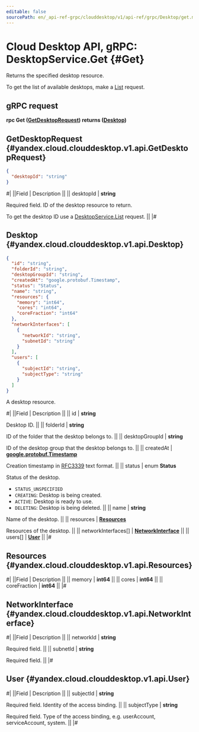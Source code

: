 ```yaml
---
editable: false
sourcePath: en/_api-ref-grpc/clouddesktop/v1/api-ref/grpc/Desktop/get.md
---
```


# Cloud Desktop API, gRPC: DesktopService.Get {#Get}

Returns the specified desktop resource.

To get the list of available desktops, make a [List](/docs/cloud-desktop/api-ref/grpc/Desktop/list#List) request.

## gRPC request

**rpc Get ([GetDesktopRequest](#yandex.cloud.clouddesktop.v1.api.GetDesktopRequest)) returns ([Desktop](#yandex.cloud.clouddesktop.v1.api.Desktop))**

## GetDesktopRequest {#yandex.cloud.clouddesktop.v1.api.GetDesktopRequest}

```json
{
  "desktopId": "string"
}
```

#|
||Field | Description ||
|| desktopId | **string**

Required field. ID of the desktop resource to return.

To get the desktop ID use a [DesktopService.List](/docs/cloud-desktop/api-ref/grpc/Desktop/list#List) request. ||
|#

## Desktop {#yandex.cloud.clouddesktop.v1.api.Desktop}

```json
{
  "id": "string",
  "folderId": "string",
  "desktopGroupId": "string",
  "createdAt": "google.protobuf.Timestamp",
  "status": "Status",
  "name": "string",
  "resources": {
    "memory": "int64",
    "cores": "int64",
    "coreFraction": "int64"
  },
  "networkInterfaces": [
    {
      "networkId": "string",
      "subnetId": "string"
    }
  ],
  "users": [
    {
      "subjectId": "string",
      "subjectType": "string"
    }
  ]
}
```

A desktop resource.

#|
||Field | Description ||
|| id | **string**

Desktop ID. ||
|| folderId | **string**

ID of the folder that the desktop belongs to. ||
|| desktopGroupId | **string**

ID of the desktop group that the desktop belongs to. ||
|| createdAt | **[google.protobuf.Timestamp](https://developers.google.com/protocol-buffers/docs/reference/google.protobuf#timestamp)**

Creation timestamp in [RFC3339](https://www.ietf.org/rfc/rfc3339.txt) text format. ||
|| status | enum **Status**

Status of the desktop.

- `STATUS_UNSPECIFIED`
- `CREATING`: Desktop is being created.
- `ACTIVE`: Desktop is ready to use.
- `DELETING`: Desktop is being deleted. ||
|| name | **string**

Name of the desktop. ||
|| resources | **[Resources](#yandex.cloud.clouddesktop.v1.api.Resources)**

Resources of the desktop. ||
|| networkInterfaces[] | **[NetworkInterface](#yandex.cloud.clouddesktop.v1.api.NetworkInterface)** ||
|| users[] | **[User](#yandex.cloud.clouddesktop.v1.api.User)** ||
|#

## Resources {#yandex.cloud.clouddesktop.v1.api.Resources}

#|
||Field | Description ||
|| memory | **int64** ||
|| cores | **int64** ||
|| coreFraction | **int64** ||
|#

## NetworkInterface {#yandex.cloud.clouddesktop.v1.api.NetworkInterface}

#|
||Field | Description ||
|| networkId | **string**

Required field.  ||
|| subnetId | **string**

Required field.  ||
|#

## User {#yandex.cloud.clouddesktop.v1.api.User}

#|
||Field | Description ||
|| subjectId | **string**

Required field. Identity of the access binding. ||
|| subjectType | **string**

Required field. Type of the access binding, e.g. userAccount, serviceAccount, system. ||
|#